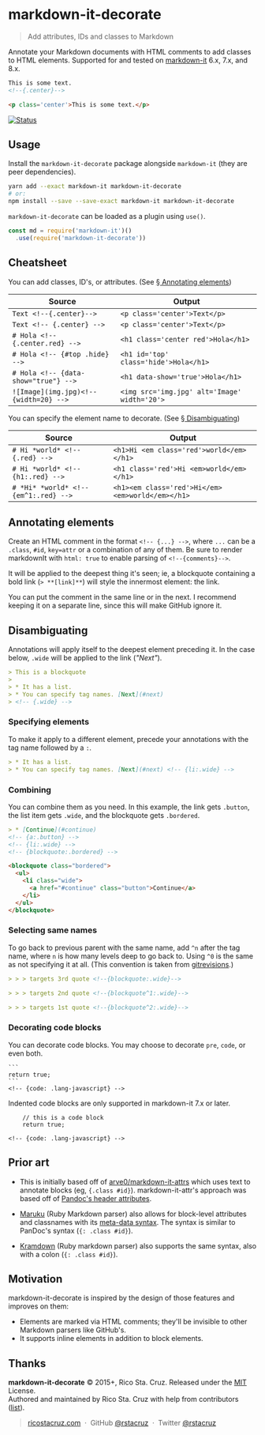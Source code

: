 # markdown-it-decorate

> Add attributes, IDs and classes to Markdown

Annotate your Markdown documents with HTML comments to add classes to HTML elements. Supported for and tested on [markdown-it] 6.x, 7.x, and 8.x.

```html
This is some text.
<!--{.center}-->
```

```html
<p class='center'>This is some text.</p>
```

[![Status](https://travis-ci.org/rstacruz/markdown-it-decorate.svg?branch=master)](https://travis-ci.org/rstacruz/markdown-it-decorate "See test builds")

## Usage

Install the `markdown-it-decorate` package alongside `markdown-it` (they are peer dependencies).

```sh
yarn add --exact markdown-it markdown-it-decorate
# or:
npm install --save --save-exact markdown-it markdown-it-decorate
```

`markdown-it-decorate` can be loaded as a plugin using `use()`.

```js
const md = require('markdown-it')()
  .use(require('markdown-it-decorate'))
```

## Cheatsheet

You can add classes, ID's, or attributes. (See [§ Annotating elements](#annotating-elements))

| Source | Output |
|----|----|
| `Text <!--{.center}-->` | `<p class='center'>Text</p>` |
| `Text <!-- {.center} -->` | `<p class='center'>Text</p>` |
| `# Hola <!-- {.center.red} -->` | `<h1 class='center red'>Hola</h1>` |
| `# Hola <!-- {#top .hide} -->` | `<h1 id='top' class='hide'>Hola</h1>` |
| `# Hola <!-- {data-show="true"} -->` | `<h1 data-show='true'>Hola</h1>` |
| `![Image](img.jpg)<!-- {width=20} -->` | `<img src='img.jpg' alt='Image' width='20'>` |

You can specify the element name to decorate. (See [§ Disambiguating](#disambiguating))

| Source | Output |
|----|----|
| `# Hi *world* <!-- {.red} -->` | `<h1>Hi <em class='red'>world</em></h1>` |
| `# Hi *world* <!-- {h1:.red} -->` | `<h1 class='red'>Hi <em>world</em></h1>` |
| `# *Hi* *world* <!-- {em^1:.red} -->` | `<h1><em class='red'>Hi</em> <em>world</em></h1>` |

## Annotating elements

Create an HTML comment in the format `<!-- {...} -->`, where `...` can be a `.class`, `#id`, `key=attr` or a combination of any of them. Be sure to render markdownIt with `html: true` to enable parsing of `<!--{comments}-->`.

It will be applied to the deepest thing it's seen; ie, a blockquote containing a bold link (`> **[link]**`) will style the innermost element: the link.

You can put the comment in the same line or in the next. I recommend keeping it on a separate line, since this will make GitHub ignore it.

## Disambiguating

Annotations will apply itself to the deepest element preceding it. In the case below, `.wide` will be applied to the link (*"Next"*).

```md
> This is a blockquote
>
> * It has a list.
> * You can specify tag names. [Next](#next)
> <!-- {.wide} -->
```

### Specifying elements
To make it apply to a different element, precede your annotations with the tag name followed by a `:`.

```md
> * It has a list.
> * You can specify tag names. [Next](#next) <!-- {li:.wide} -->
```

### Combining
You can combine them as you need. In this example, the link gets `.button`, the list item gets `.wide`, and the blockquote gets `.bordered`.

```md
> * [Continue](#continue)
<!-- {a:.button} -->
<!-- {li:.wide} -->
<!-- {blockquote:.bordered} -->
```

```html
<blockquote class="bordered">
  <ul>
    <li class="wide">
      <a href="#continue" class="button">Continue</a>
    </li>
  </ul>
</blockquote>
```

### Selecting same names
To go back to previous parent with the same name, add `^n` after the tag name, where `n` is how many levels deep to go back to. Using `^0` is the same as not specifying it at all. (This convention is taken from [gitrevisions](http://git-scm.com/docs/gitrevisions).)

```md
> > > targets 3rd quote <!--{blockquote:.wide}-->
```

```md
> > > targets 2nd quote <!--{blockquote^1:.wide}-->
```

```md
> > > targets 1st quote <!--{blockquote^2:.wide}-->
```

### Decorating code blocks

You can decorate code blocks. You may choose to decorate `pre`, `code`, or even both.

    ```
    return true;
    ```
    <!-- {code: .lang-javascript} -->

Indented code blocks are only supported in markdown-it 7.x or later.

```
    // this is a code block
    return true;

<!-- {code: .lang-javascript} -->
```

## Prior art

* This is initially based off of [arve0/markdown-it-attrs](https://github.com/arve0/markdown-it-attrs) which uses text to annotate blocks (eg, `{.class #id}`). markdown-it-attr's approach was based off of [Pandoc's header attributes](http://pandoc.org/README.html#extension-header_attributes).

* [Maruku](http://maruku.rubyforge.org/) (Ruby Markdown parser) also allows for block-level attributes and classnames with its [meta-data syntax](http://maruku.rubyforge.org/proposal.html). The syntax is similar to PanDoc's syntax (`{: .class #id}`).

* [Kramdown](http://kramdown.gettalong.org/) (Ruby markdown parser) also supports the same syntax, also with a colon (`{: .class #id}`).

## Motivation

markdown-it-decorate is inspired by the design of those features and improves on them:

* Elements are marked via HTML comments; they'll be invisible to other Markdown parsers like GitHub's.
* It supports inline elements in addition to block elements.

## Thanks

**markdown-it-decorate** © 2015+, Rico Sta. Cruz. Released under the [MIT] License.<br>
Authored and maintained by Rico Sta. Cruz with help from contributors ([list][contributors]).

> [ricostacruz.com](http://ricostacruz.com) &nbsp;&middot;&nbsp;
> GitHub [@rstacruz](https://github.com/rstacruz) &nbsp;&middot;&nbsp;
> Twitter [@rstacruz](https://twitter.com/rstacruz)

[MIT]: http://mit-license.org/
[contributors]: http://github.com/rstacruz/markdown-it-decorate/contributors
[markdown-it]: https://www.npmjs.com/package/markdown-it

